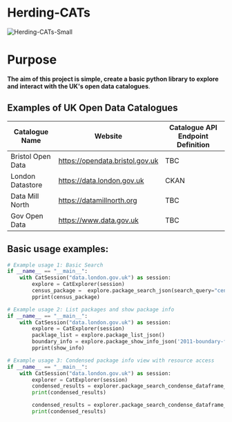 # Herding-CATs

![Herding-CATs-Small](https://github.com/CHRISCARLON/Herding-CATs/assets/138154138/c8fa93e2-ac8b-4718-810d-c92c7254780f)

# Purpose

**The aim of this project is simple, create a basic python library to explore and interact with the UK's open data catalogues**.

## Examples of UK Open Data Catalogues

| Catalogue Name | Website | Catalogue API Endpoint Definition |
|----------------|---------|-------------------|
| Bristol Open Data | https://opendata.bristol.gov.uk | TBC |
| London Datastore | https://data.london.gov.uk | CKAN |
| Data Mill North | https://datamillnorth.org | TBC |
| Gov Open Data | https://www.data.gov.uk | TBC |

## Basic usage examples:

```python
# Example usage 1: Basic Search
if __name__ == "__main__":
    with CatSession("data.london.gov.uk") as session:
        explore = CatExplorer(session)
        census_package =  explore.package_search_json(search_query="census")
        pprint(census_package)
```

```python
# Example usage 2: List packages and show package info
if __name__ == "__main__":
    with CatSession("data.london.gov.uk") as session:
        explore = CatExplorer(session)
        packlage_list = explore.package_list_json()
        boundary_info = explore.package_show_info_json('2011-boundary-files')
        pprint(show_info)
```

```python
# Example usage 3: Condensed package info view with resource access
if __name__ == "__main__":
    with CatSession("data.london.gov.uk") as session:
        explorer = CatExplorer(session)
        condensed_results = explorer.package_search_condense_dataframe_packed("police", 'polars')
        print(condensed_results)

        condensed_results = explorer.package_search_condense_dataframe_unpacked("police", 'polars')
        print(condensed_results)
```

